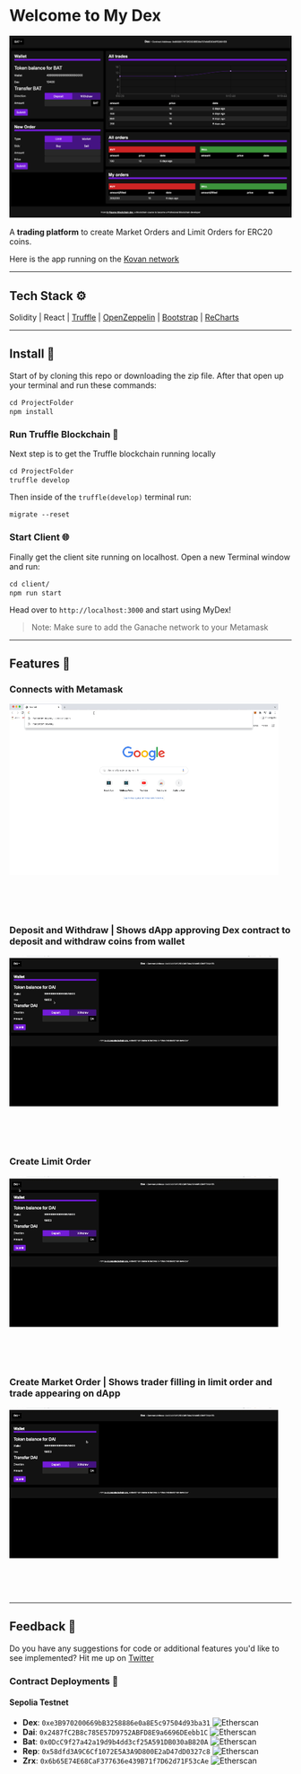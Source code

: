 # Welcome to My Dex

![MyDexScreenShot](https://raw.githubusercontent.com/jacobvanschenck/Dex/master/MyDex.png)

A **trading platform** to create Market Orders and Limit Orders for ERC20 coins.

Here is the app running on the [Kovan network](https://dex-vs.netlify.app/)

---

## Tech Stack ⚙️

Solidity | React | [Truffle](https://trufflesuite.com/) | [OpenZeppelin](https://github.com/OpenZeppelin/openzeppelin-contracts) | [Bootstrap](https://getbootstrap.com/) | [ReCharts](https://recharts.org/en-US)

---

## Install 💾

Start of by cloning this repo or downloading the zip file.
After that open up your terminal and run these commands:

```
cd ProjectFolder
npm install
```

### Run Truffle Blockchain 🔗

Next step is to get the Truffle blockchain running locally

```
cd ProjectFolder
truffle develop
```

Then inside of the `truffle(develop)` terminal run:

```
migrate --reset
```

### Start Client 🌐

Finally get the client site running on localhost.
Open a new Terminal window and run:

```
cd client/
npm run start
```

Head over to `http://localhost:3000` and start using MyDex!

> Note: Make sure to add the Ganache network to your Metamask

---

## Features 📼

### Connects with Metamask

![ConnectToMetamask GIF](https://raw.githubusercontent.com/jacobvanschenck/Dex/master/GIFs/ConnectToMetamask.gif)

<p>&nbsp;</p>
<p>&nbsp;</p>

### Deposit and Withdraw | Shows dApp approving Dex contract to deposit and withdraw coins from wallet

![UseWallet GIF](https://raw.githubusercontent.com/jacobvanschenck/Dex/master/GIFs/UseWallet.gif)

<p>&nbsp;</p>
<p>&nbsp;</p>

### Create Limit Order

![CreateLimitOrder GIF](https://raw.githubusercontent.com/jacobvanschenck/Dex/master/GIFs/CreateLimitOrder.gif)

<p>&nbsp;</p>
<p>&nbsp;</p>

### Create Market Order | Shows trader filling in limit order and trade appearing on dApp

![CreateMarketOrder GIF](https://raw.githubusercontent.com/jacobvanschenck/Dex/master/GIFs/CreateMarketOrder.gif)

<p>&nbsp;</p>
<p>&nbsp;</p>

---

## Feedback 🤝

Do you have any suggestions for code or additional features you'd like to see implemented? Hit me up on [Twitter](https://twitter.com/JacobVanSchenck)

### Contract Deployments 🔗

#### Sepolia Testnet

-   **Dex**: `0xe3B970200669bB3258886e0a8E5c97504d93ba31` ![Etherscan](https://sepolia.etherscan.io/address/0xe3B970200669bB3258886e0a8E5c97504d93ba31)
-   **Dai**: `0x2487fC2B8c785E57D9752ABFD8E9a6696DEebb1C` ![Etherscan](https://sepolia.etherscan.io/address/0x2487fC2B8c785E57D9752ABFD8E9a6696DEebb1C)
-   **Bat**: `0x0DcC9f27a42a19d9b4dd3cf25A591DB030aB820A` ![Etherscan](https://sepolia.etherscan.io/address/0x0DcC9f27a42a19d9b4dd3cf25A591DB030aB820A)
-   **Rep**: `0x58dfd3A9C6Cf1072E5A3A9D800E2aD47dD0327c8` ![Etherscan](https://sepolia.etherscan.io/address/0x58dfd3A9C6Cf1072E5A3A9D800E2aD47dD0327c8)
-   **Zrx**: `0x6b65E74E68CaF377636e439B71f7D62d71F53cAe` ![Etherscan](https://sepolia.etherscan.io/address/0x6b65E74E68CaF377636e439B71f7D62d71F53cAe)
